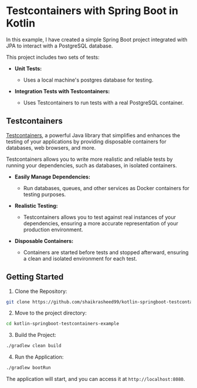 # Testcontainers with Spring Boot in Kotlin

In this example, I have created a simple Spring Boot project integrated with JPA to interact with a PostgreSQL database.

This project includes two sets of tests:

* **Unit Tests:**
    * Uses a local machine's postgres database for testing.

* **Integration Tests with Testcontainers:**
    * Uses Testcontainers to run tests with a real PostgreSQL container.

## Testcontainers

[Testcontainers](https://testcontainers.com/), a powerful Java library that simplifies and enhances the testing of your applications by providing
disposable containers for databases, web browsers, and more.

Testcontainers allows you to write more realistic and reliable tests by running your dependencies, such as databases, in
isolated containers.

* **Easily Manage Dependencies:**
    * Run databases, queues, and other services as Docker containers for testing purposes.

* **Realistic Testing:**
    * Testcontainers allows you to test against real instances of your dependencies, ensuring a more accurate
      representation of your production environment.

* **Disposable Containers:**
    * Containers are started before tests and stopped afterward, ensuring a clean and isolated environment for each
      test.

## Getting Started

1. Clone the Repository:

```bash
git clone https://github.com/shaikrasheed99/kotlin-springboot-testcontainers-example
```

2. Move to the project directory:

```bash
cd kotlin-springboot-testcontainers-example
```

3. Build the Project:

```bash
./gradlew clean build
```

4. Run the Application:

```bash
./gradlew bootRun
```

The application will start, and you can access it at `http://localhost:8080`.